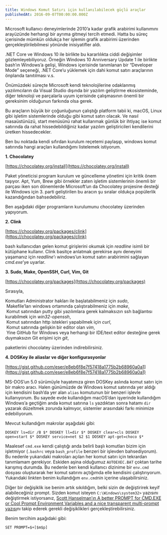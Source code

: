 ```yaml
---
title: Windows Komut Satırı için kullanılabilecek güçlü araçlar
publishedAt: 2016-09-07T00:00:00.000Z
---
```


Microsoft kullanıcı deneyimlerinde 2010’a kadar grafik arabirimi kullanımını
arayüzünde herhangi bir ayrıma gitmeyi tercih etmedi. Hatta bu süreç içerisinde
mümkün oldukça her işlemin grafik arabirimi üzerinden gerçekleştirilebilmesi
yönünde inisiyatifler aldı.

.NET Core ve Windows 10 ile birlikte bu kararlılıkta ciddi değişimler
gözlemleyebiliyoruz. Örneğin Windows 10 Anniversary Update 1 ile birlikte
bash’ın Windows’a gelişi, Windows içerisinde tanımlanan bir “Developer Mode”
seçeneği, .NET Core’u yüklemek için dahi komut satırı araçlarının önplanda
tanıtılması v.s.

Önümüzdeki süreçte Microsoft kendi teknolojilerine odaklanmış yazılımcıların da
Visual Studio dışında bir yazılım geliştirme ekosisteminde, diğer teknoloji ve
parçalarla uyum içerisinde çalışmasının önemli bir gereksinim olduğunun farkında
olsa gerek.

Bu araçların büyük bir çoğunluğunun çalıştığı platform tabii ki, macOS, Linux
gibi işletim sistemlerinde olduğu gibi komut satırı olacak. Ve nasıl
masaüstünüzü, start menüsünü rahat kullanmak günlük bir ihtiyaç ise komut
satırında da rahat hissedebildiğiniz kadar yazılım geliştiricileri kendilerini
üretken hissedecekler.

Ben bu noktada kendi sıfırdan kurulum reçetemi paylaşıp, windows komut satırında
hangi araçları kullandığımı listelemek istiyorum.

**1\. Chocolatey**

[https://chocolatey.org/install](https://chocolatey.org/install)

Paket yöneticisi program kurulum ve güncelleme yönetimi için kritik önem
taşıyor. Apt, Yum, Brew gibi örnekler zaten işletim sistemlerinin önemli bir
parçası iken son dönemlerde Microsoft’un da Chocolatey projesine desteği ile
Windows için 3. parti geliştirilen bu aracın şu sıralar oldukça popülerlik
kazandığından bahsedebiliriz.

Ben aşağıdaki diğer programların kurulumunu chocolatey üzerinden yapıyorum.

**2\. Clink**

[https://chocolatey.org/packages/clink](https://chocolatey.org/packages/clink)

bash kullanıcıdan gelen komut girişlerini okumak için _readline_ isimli bir
kütüphane kullanır. Clink basitçe anlatmak gerekirse aynı deneyimi yaşamanız
için _readline_’ı windows’un komut satırı arabirimini sağlayan _cmd.exe_’ye
uyarlar.

**3\. Sudo, Make, OpenSSH, Curl, Vim, Git**

[https://chocolatey.org/packages](https://chocolatey.org/packages)

Sırasıyla,

Komutları Administrator hakları ile başlatabilmeniz için _sudo_,\
 Makefile’ları windows ortamında çalıştırabilmeniz için _make_,\
 Komut satırından putty gibi yazılımlara gerek kalmaksızın ssh bağlantısı
kurabilmek için _win32-openssh_,\
 Komut satırından http istekleri yapabilmek için _curl_,\
 Komut satırında gelişkin bir editor olan _vim_,\
 Yine GitHub for Windows veya herhangi bir IDE/text editor desteğine gerek
duymaksızın Git erişimi için _git_,

paketlerini chocolatey üzerinden indirebilirsiniz.

**4\. DOSKey ile aliaslar ve diğer konfigurasyonlar**

[https://gist.github.com/eser/e8eb6f8e7f57418a1775b2b68960a0a1](https://gist.github.com/eser/e8eb6f8e7f57418a1775b2b68960a0a1)

MS-DOS’un 5.0 sürümüyle hayatımıza giren DOSKey aslında komut satırı için bir
makro aracı. Halen günümüzde de Windows komut satırında yer aldığı için
kendisini bash’da yer alan `alias` komutunun bir benzeri işlevle kullanıyorum.
Bu sayede evde kullandığım macOS’dan işyerinde kullandığım Windows’a geçtiğim
anda komut satırına `ls` yazdıktan sonra hatamı `dir` yazarak düzeltmek zorunda
kalmıyor, sistemler arasındaki farkı minimize edebiliyorum.

Mevcut kullandığım makrolar aşağıdaki gibi:

```
DOSKEY ls=dir /B $* DOSKEY ll=dir $* DOSKEY clear=cls DOSKEY open=start $* DOSKEY service=net $2 $1 DOSKEY apt-get=choco $*
```

Maalesef `cmd.exe` kendi çalıştığı anda belirli başlı komutları bizim için
işletmiyor (`.bashrc` veya `bash_profile` benzeri bir işlevden bahsediyorum). Bu
nedenle yukarıdaki makroları açılan her komut satırı için tekrardan tanımlamam
gerekiyor. Eskiden aşina olduğumuz `AUTOEXEC.BAT` çoktan tarihe karışmış
durumda. Bu nedenle ben kendi kullanıcı dizinime bir `env.cmd` dosyası
oluşturarak her komut satırını açtığımda elle kendisini çalıştırıyorum.
Yukarıdaki linkten benim kullandığım `env.cmd`nin içerine ulaşabilirsiniz.

Diğer bir değişiklik ise benim artık sıkıldığım, belki sizin de değiştirirek
keyif alabileceğiniz prompt. Sizden komut isteyen `C:\Windows\system32>`
yazısını değiştirmek istiyorsanız,
[Scott Hanselman’ın A better PROMPT for CMD.EXE or Cool Prompt Environment Variables and a nice transparent multi-prompt yazısı](http://www.hanselman.com/blog/ABetterPROMPTForCMDEXEOrCoolPromptEnvironmentVariablesAndANiceTransparentMultiprompt.aspx)nı
takip ederek gerekli değişiklikleri gerçekleştirebilirsiniz.

Benim tercihim aşağıdaki gibi:

```
SET PROMPT=$+[$m$p]
```
